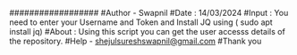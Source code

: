 ##################
#Author - Swapnil
#Date : 14/03/2024
#Input : You need to enter your Username and Token and Install JQ using ( sudo apt install jq)
#About : Using this script you can get the user accesss details of the repository.
#Help - shejulsureshswapnil@gmail.com
#Thank you
